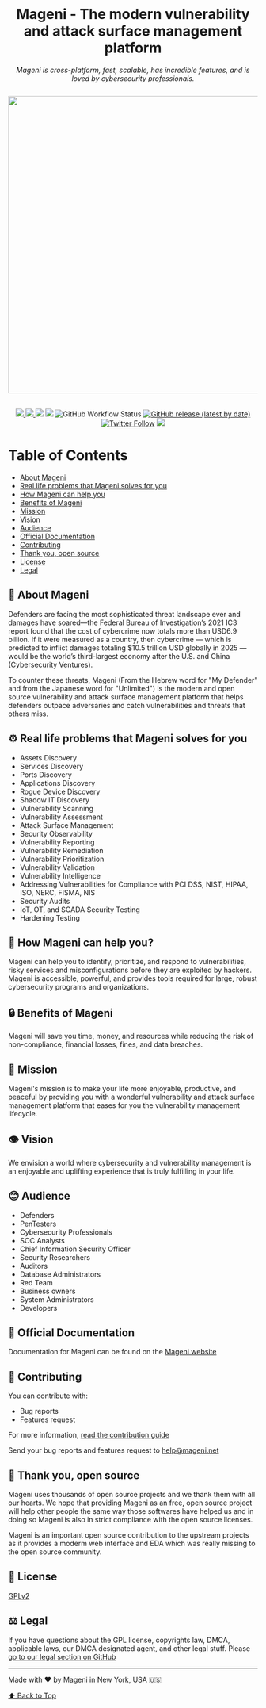 <!-- <p align="center">
    <img src="https://www.mageni.net/assets/img/githublogo.jpeg" width="100">
</p>
<p align="center">
    <img src="https://www.mageni.net/assets/img/macbook.jpeg" width="600" style="padding-top:10px;">
</p> -->

<div align="center">
  <br>
  <h1 align="center">Mageni - The modern vulnerability and attack surface management platform</h1>
  <i>Mageni is cross-platform, fast, scalable, has incredible features, and is loved by cybersecurity professionals.</i>
  <br /><br />
  <img src="https://www.mageni.net/assets/img/macbook.jpeg" width="600" style="padding-top:10px;">
</div>

<br>

<p align="center">
<a href="https://bestpractices.coreinfrastructure.org/projects/6196">
    <img src="https://bestpractices.coreinfrastructure.org/projects/6196/badge">
</a>
<a href="https://www.codacy.com/gh/mageni/mageni/dashboard?utm_source=github.com&amp;utm_medium=referral&amp;utm_content=mageni/mageni&amp;utm_campaign=Badge_Grade">
    <img src="https://app.codacy.com/project/badge/Grade/558c9a5a09074cc293aef32ed6cee6b2"/>
</a>
<a href="https://codeclimate.com/github/mageni/mageni/maintainability"><img src="https://api.codeclimate.com/v1/badges/6f48e5542ead5e70f9fe/maintainability" /></a>
<a href="https://github.com/mageni/mageni/actions/workflows/codeql-analysis.yml"><img src="https://github.com/mageni/mageni/actions/workflows/codeql-analysis.yml/badge.svg" /></a>
<img alt="GitHub Workflow Status" src="https://img.shields.io/github/workflow/status/mageni/mageni/CodeQL">
<a href="https://github.com/mageni/mageni/releases"><img alt="GitHub release (latest by date)" src="https://img.shields.io/github/v/release/mageni/mageni"></a>
<a href="https://twitter.com/magenisecurity" target="_blank"><img alt="Twitter Follow" src="https://img.shields.io/twitter/follow/magenisecurity?style=social"></a>
<a href="https://www.gnu.org/licenses/old-licenses/gpl-2.0.en.html"><img src="https://img.shields.io/badge/License-GPL_v2-blue.svg" /></a>
</p>

# Table of Contents
- [About Mageni](#about-mageni)
- [Real life problems that Mageni solves for you](#real-life-problems-that-mageni-solves-for-you)
- [How Mageni can help you](#how-mageni-can-help-you)
- [Benefits of Mageni](#benefits-of-mageni)
- [Mission](#mission)
- [Vision](#vision)
- [Audience](#audience)
- [Official Documentation](#official-documentation)
- [Contributing](#contributing)
- [Thank you, open source](#thank-you-open-source)
- [License](#license)
- [Legal](#legal)

## 💎 About Mageni
Defenders are facing the most sophisticated threat landscape ever and damages have soared—the Federal Bureau of Investigation’s 2021 IC3 report found that the cost of cybercrime now totals more than USD6.9 billion. If it were measured as a country, then cybercrime — which is predicted to inflict damages totaling $10.5 trillion USD globally in 2025 — would be the world’s third-largest economy after the U.S. and China (Cybersecurity Ventures).

To counter these threats, Mageni (From the Hebrew word for "My Defender" and from the Japanese word for "Unlimited") is the modern and open source vulnerability and attack surface management platform that helps defenders outpace adversaries and catch vulnerabilities and threats that others miss.

## ⚙️ Real life problems that Mageni solves for you
- Assets Discovery
- Services Discovery
- Ports Discovery
- Applications Discovery
- Rogue Device Discovery
- Shadow IT Discovery
- Vulnerability Scanning
- Vulnerability Assessment
- Attack Surface Management
- Security Observability
- Vulnerability Reporting
- Vulnerability Remediation
- Vulnerability Prioritization
- Vulnerability Validation
- Vulnerability Intelligence
- Addressing Vulnerabilities for Compliance with PCI DSS, NIST, HIPAA, ISO, NERC, FISMA, NIS
- Security Audits
- IoT, OT, and SCADA Security Testing
- Hardening Testing

## 🤝 How Mageni can help you?
Mageni can help you to identify, prioritize, and respond to vulnerabilities, risky services and misconfigurations before they are exploited by hackers. Mageni is accessible, powerful, and provides tools required for large, robust cybersecurity programs and organizations.

## 🔒 Benefits of Mageni
Mageni will save you time, money, and resources while reducing the risk of non-compliance, financial losses, fines, and data breaches.

## 🥅 Mission
Mageni's mission is to make your life more enjoyable, productive, and peaceful by providing you with a wonderful vulnerability and attack surface management platform that eases for you the vulnerability management lifecycle.

## 👁 Vision
We envision a world where cybersecurity and vulnerability management is an enjoyable and uplifting experience that is truly fulfilling in your life.

## 😊 Audience
- Defenders
- PenTesters
- Cybersecurity Professionals 
- SOC Analysts
- Chief Information Security Officer
- Security Researchers
- Auditors
- Database Administrators
- Red Team
- Business owners
- System Administrators
- Developers

## 📜 Official Documentation
Documentation for Mageni can be found on the <a href="https://www.mageni.net/docs">Mageni website</a>

## 🤝 Contributing
You can contribute with:

- Bug reports
- Features request

For more information, <a href="https://github.com/mageni/mageni/blob/master/CONTRIBUTING.md">read the contribution guide</a>

Send your bug reports and features request to help@mageni.net

## 🙏 Thank you, open source
Mageni uses thousands of open source projects and we thank them with all our hearts. We hope that providing Mageni as an free, open source project will help other people the same way those softwares have helped us and in doing so Mageni is also in strict compliance with the open source licenses. 

Mageni is an important open source contribution to the upstream projects as it provides a moderm web interface and EDA which was really missing to the open source community.

## 📄 License
<a href="https://github.com/mageni/mageni/blob/master/LICENSE.txt" target="_blank">GPLv2</a>

## ⚖️ Legal
If you have questions about the GPL license, copyrights law, DMCA, applicable laws, our DMCA designated agent, and other legal stuff. Please <a href="https://github.com/mageni#legal-copyrights-dmca-and-fair-use">go to our legal section on GitHub</a>

---

Made with ❤️ by Mageni in New York, USA 🇺🇸

[⬆ Back to Top](#Table-of-Contents)